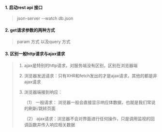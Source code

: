 #### 1. 启动rest api 接口
> json-server --watch db.json
#### 2. get请求参数的两种方式
> param 方式 以及query 方式

#### 3. 区别一般http请求与ajax请求

> 1. ajax是特别的http请求，对服务端没有区别，区别在浏览器端
>
> 2. 浏览器发送请求：只有XHR和fetch发出的才是ajax请求，其他的都是非ajax请求
>
> 3. 浏览器端接到响应：
>
>    （1） 一般请求： 浏览器一般会直接显示响应体数据，也就是我们常说的刷新/跳转页面
>
>    （2） ajax请求：浏览器不会对界面进行任何操作，只是调用监视的回调函数并传入响应相关数据